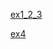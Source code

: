 [ex1_2_3](https://huggglee.github.io/Game_Training/phase1/game_loop/ex/ex1_2_3.html)

[ex4](https://huggglee.github.io/Game_Training/phase1/game_loop/ex/ex4.html)